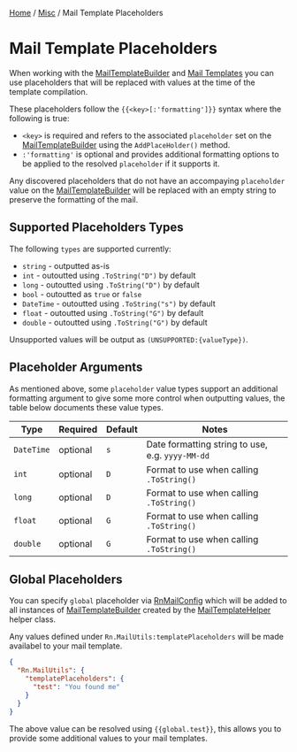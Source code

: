[Home](/README.md) / [Misc](/docs/misc/README.md) / Mail Template Placeholders

# Mail Template Placeholders
When working with the [MailTemplateBuilder](/docs/builders/MailTemplateBuilder.md) and [Mail Templates](/docs/misc/MailTemplates.md) you can use placeholders that will be replaced with values at the time of the template compilation.

These placeholders follow the `{{<key>[:'formatting']}}` syntax where the following is true:

- `<key>` is required and refers to the associated `placeholder` set on the [MailTemplateBuilder](/docs/builders/MailTemplateBuilder.md) using the `AddPlaceHolder()` method.
- `:'formatting'` is optional and provides additional formatting options to be applied to the resolved `placeholder` if it supports it.

Any discovered placeholders that do not have an accompaying `placeholder` value on the [MailTemplateBuilder](/docs/builders/MailTemplateBuilder.md) will be replaced with an empty string to preserve the formatting of the mail.

## Supported Placeholders Types
The following `types` are supported currently:

- `string` - outputted as-is
- `int` - outoutted using `.ToString("D")` by default
- `long` - outoutted using `.ToString("D")` by default
- `bool` - outoutted as `true` or `false`
- `DateTime` - outoutted using `.ToString("s")` by default
- `float` - outoutted using `.ToString("G")` by default
- `double` - outoutted using `.ToString("G")` by default

Unsupported values will be output as `(UNSUPPORTED:{valueType})`.

## Placeholder Arguments
As mentioned above, some `placeholder` value types support an additional formatting argument to give some more control when outputting values, the table below documents these value types.

| Type | Required | Default | Notes |
| --- | --- | --- | --- |
| `DateTime` | optional | `s` | Date formatting string to use, e.g. `yyyy-MM-dd` |
| `int` | optional | `D` | Format to use when calling `.ToString()` |
| `long` | optional | `D` | Format to use when calling `.ToString()` |
| `float` | optional | `G` | Format to use when calling `.ToString()` |
| `double` | optional | `G` | Format to use when calling `.ToString()` |

## Global Placeholders
You can specify `global` placeholder via [RnMailConfig](/docs/configuration/RnMailConfig.md) which will be added to all instances of [MailTemplateBuilder](/docs/builders/MailTemplateBuilder.md) created by the [MailTemplateHelper](/docs/helpers/MailTemplateHelper.md) helper class.

Any values defined under `Rn.MailUtils:templatePlaceholders` will be made availabel to your mail template.

```json
{
  "Rn.MailUtils": {
    "templatePlaceholders": {
      "test": "You found me" 
    } 
  } 
}
```
The above value can be resolved using `{{global.test}}`, this allows you to provide some additional values to your mail templates.

